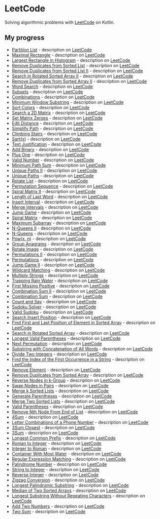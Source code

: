 # LeetCode

Solving algorithmic problems with [LeetCode](https://leetcode.com/) on Kotlin.

## My progress
   
   - [Partition List](src/main/kotlin/leetcode/PartitionList.kt) - description on [LeetCode](https://leetcode.com/problems/partition-list/)
   - [Maximal Rectangle](src/main/kotlin/leetcode/MaximalRectangle.kt) - description on [LeetCode](https://leetcode.com/problems/maximal-rectangle/)
   - [Largest Rectangle in Histogram](src/main/kotlin/leetcode/LargestRectangleInHistogram.kt) - description on [LeetCode](https://leetcode.com/problems/largest-rectangle-in-histogram/)
   - [Remove Duplicates from Sorted List](src/main/kotlin/leetcode/RemoveDuplicatesFromSortedList.kt) - description on [LeetCode](https://leetcode.com/problems/remove-duplicates-from-sorted-list/)
   - [Remove Duplicates from Sorted List II](src/main/kotlin/leetcode/RemoveDuplicatesFromSortedListII.kt) - description on [LeetCode](https://leetcode.com/problems/remove-duplicates-from-sorted-list-ii/)
   - [Search in Rotated Sorted Array II](src/main/kotlin/leetcode/SearchInRotatedSortedArrayII.kt) - description on [LeetCode](https://leetcode.com/problems/search-in-rotated-sorted-array-ii/)
   - [Remove Duplicates from Sorted Array II](src/main/kotlin/leetcode/RemoveDuplicatesFromSortedArrayII.kt) - description on [LeetCode](https://leetcode.com/problems/remove-duplicates-from-sorted-array-ii/)
   - [Word Search](src/main/kotlin/leetcode/WordSearch.kt) - description on [LeetCode](https://leetcode.com/problems/word-search/)
   - [Subsets](src/main/kotlin/leetcode/Subsets.kt) - description on [LeetCode](https://leetcode.com/problems/subsets/)
   - [Combinations](src/main/kotlin/leetcode/Combinations.kt) - description on [LeetCode](https://leetcode.com/problems/combinations/)
   - [Minimum Window Substring](src/main/kotlin/leetcode/MinimumWindowSubstring.kt) - description on [LeetCode](https://leetcode.com/problems/minimum-window-substring/)
   - [Sort Colors](src/main/kotlin/leetcode/SortColors.kt) - description on [LeetCode](https://leetcode.com/problems/sort-colors/)
   - [Search a 2D Matrix](src/main/kotlin/leetcode/Search2DMatrix.kt) - description on [LeetCode](https://leetcode.com/problems/search-a-2d-matrix/)
   - [Set Matrix Zeroes](src/main/kotlin/leetcode/SetMatrixZeroes.kt) - description on [LeetCode](https://leetcode.com/problems/set-matrix-zeroes/)
   - [Edit Distance](src/main/kotlin/leetcode/EditDistance.kt) - description on [LeetCode](https://leetcode.com/problems/edit-distance/)
   - [Simplify Path](src/main/kotlin/leetcode/SimplifyPath.kt) - description on [LeetCode](https://leetcode.com/problems/simplify-path/)
   - [Climbing Stairs](src/main/kotlin/leetcode/ClimbingStairs.kt) - description on [LeetCode](https://leetcode.com/problems/climbing-stairs/)
   - [Sqrt(x)](src/main/kotlin/leetcode/SqrtX.kt) - description on [LeetCode](https://leetcode.com/problems/sqrtx/)
   - [Text Justification](src/main/kotlin/leetcode/TextJustification.kt) - description on [LeetCode](https://leetcode.com/problems/text-justification/)
   - [Add Binary](src/main/kotlin/leetcode/AddBinary.kt) - description on [LeetCode](https://leetcode.com/problems/add-binary/)
   - [Plus One](src/main/kotlin/leetcode/PlusOne.kt) - description on [LeetCode](https://leetcode.com/problems/plus-one/)
   - [Valid Number](src/main/kotlin/leetcode/leetcode/ValidNumber.kt) - description on [LeetCode](https://leetcode.com/problems/valid-number/)
   - [Minimum Path Sum](src/main/kotlin/leetcode/MinimumPathSum.kt) - description on [LeetCode](https://leetcode.com/problems/minimum-path-sum/)
   - [Unique Paths II](src/main/kotlin/leetcode/UniquePathsII.kt) - description on [LeetCode](https://leetcode.com/problems/unique-paths-ii/)
   - [Unique Paths](src/main/kotlin/leetcode/UniquePaths.kt) - description on [LeetCode](https://leetcode.com/problems/unique-paths/)
   - [Rotate List](src/main/kotlin/leetcode/RotateList.kt) - description on [LeetCode](https://leetcode.com/problems/rotate-list/)
   - [Permutation Sequence](src/main/kotlin/leetcode/PermutationSequence.kt) - description on [LeetCode](https://leetcode.com/problems/permutation-sequence/)
   - [Spiral Matrix II](src/main/kotlin/leetcode/SpiralMatrixII.kt) - description on [LeetCode](https://leetcode.com/problems/spiral-matrix-ii/)
   - [Length of Last Word](src/main/kotlin/leetcode/LengthOfLastWord.kt) - description on [LeetCode](https://leetcode.com/problems/length-of-last-word/)
   - [Insert Interval](src/main/kotlin/leetcode/InsertInterval.kt) - description on [LeetCode](https://leetcode.com/problems/insert-interval/)
   - [Merge Intervals](src/main/kotlin/leetcode/MergeIntervals.kt) - description on [LeetCode](https://leetcode.com/problems/merge-intervals/)
   - [Jump Game](src/main/kotlin/leetcode/JumpGame.kt) - description on [LeetCode](https://leetcode.com/problems/jump-game/)
   - [Spiral Matrix](src/main/kotlin/leetcode/SpiralMatrix.kt) - description on [LeetCode](https://leetcode.com/problems/spiral-matrix/)
   - [Maximum Subarray](src/main/kotlin/leetcode/MaximumSubarray.kt) - description on [LeetCode](https://leetcode.com/problems/maximum-subarray/)
   - [N-Queens II](src/main/kotlin/leetcode/NQueensII.kt) - description on [LeetCode](https://leetcode.com/problems/n-queens-ii/)
   - [N-Queens](src/main/kotlin/leetcode/NQueens.kt) - description on [LeetCode](https://leetcode.com/problems/n-queens/)
   - [Pow(x, n)](src/main/kotlin/leetcode/PowXN.kt) - description on [LeetCode](https://leetcode.com/problems/powx-n/)
   - [Group Anagrams](src/main/kotlin/leetcode/GroupAnagrams.kt) - description on [LeetCode](https://leetcode.com/problems/group-anagrams/)
   - [Rotate Image](src/main/kotlin/leetcode/RotateImage.kt) - description on [LeetCode](https://leetcode.com/problems/rotate-image/)
   - [Permutations II](src/main/kotlin/leetcode/PermutationsII.kt) - description on [LeetCode](https://leetcode.com/problems/permutations-ii/)
   - [Permutations](src/main/kotlin/leetcode/Permutations.kt) - description on [LeetCode](https://leetcode.com/problems/permutations/)
   - [Jump Game II](src/main/kotlin/leetcode/JumpGameII.kt) - description on [LeetCode](https://leetcode.com/problems/jump-game-ii/)
   - [Wildcard Matching](src/main/kotlin/leetcode/WildcardMatching.kt) - description on [LeetCode](https://leetcode.com/problems/wildcard-matching/)
   - [Multiply Strings](src/main/kotlin/leetcode/MultiplyStrings.kt) - description on [LeetCode](https://leetcode.com/problems/multiply-strings/)
   - [Trapping Rain Water](src/main/kotlin/leetcode/TrappingRainWater.kt) - description on [LeetCode](https://leetcode.com/problems/trapping-rain-water/)
   - [First Missing Positive](src/main/kotlin/leetcode/FirstMissingPositive.kt) - description on [LeetCode](https://leetcode.com/problems/first-missing-positive/)
   - [Combination Sum II](src/main/kotlin/leetcode/CombinationSumII.kt) - description on [LeetCode](https://leetcode.com/problems/combination-sum-ii/)   
   - [Combination Sum](src/main/kotlin/leetcode/CombinationSum.kt) - description on [LeetCode](https://leetcode.com/problems/combination-sum/)   
   - [Count and Say](src/main/kotlin/leetcode/CountAndSay.kt) - description on [LeetCode](https://leetcode.com/problems/count-and-say/)   
   - [Sudoku Solver](src/main/kotlin/leetcode/SudokuSolver.kt) - description on [LeetCode](https://leetcode.com/problems/sudoku-solver/)   
   - [Valid Sudoku](src/main/kotlin/leetcode/ValidSudoku.kt) - description on [LeetCode](https://leetcode.com/problems/valid-sudoku/)   
   - [Search Insert Position](src/main/kotlin/leetcode/SearchInsertPosition.kt) - description on [LeetCode](https://leetcode.com/problems/search-insert-position/)   
   - [Find First and Last Position of Element in Sorted Array](src/main/kotlin/leetcode/FindFirstAndLastPositionOfElementInSortedArray.kt) - description on [LeetCode](https://leetcode.com/problems/find-first-and-last-position-of-element-in-sorted-array/)   
   - [Search in Rotated Sorted Array](src/main/kotlin/leetcode/SearchInRotatedSortedArray.kt) - description on [LeetCode](https://leetcode.com/problems/search-in-rotated-sorted-array/)   
   - [Longest Valid Parentheses](src/main/kotlin/leetcode/LongestValidParentheses.kt) - description on [LeetCode](https://leetcode.com/problems/longest-valid-parentheses/)   
   - [Next Permutation](src/main/kotlin/leetcode/NextPermutation.kt) - description on [LeetCode](https://leetcode.com/problems/next-permutation/)   
   - [Substring with Concatenation of All Words](src/main/kotlin/leetcode/SubstringWithConcatenationOfAllWords.kt) - description on [LeetCode](https://leetcode.com/problems/substring-with-concatenation-of-all-words/)   
   - [Divide Two Integers](src/main/kotlin/leetcode/DivideTwoIntegers.kt) - description on [LeetCode](https://leetcode.com/problems/divide-two-integers/)   
   - [Find the Index of the First Occurrence in a String](src/main/kotlin/leetcode/FindTheIndexOfTheFirstOccurrenceInString.kt) - description on [LeetCode](https://leetcode.com/problems/find-the-index-of-the-first-occurrence-in-a-string/)   
   - [Remove Element](src/main/kotlin/leetcode/RemoveElement.kt) - description on [LeetCode](https://leetcode.com/problems/remove-element/)   
   - [Remove Duplicates from Sorted Array](src/main/kotlin/leetcode/RemoveDuplicatesFromSortedArray.kt) - description on [LeetCode](https://leetcode.com/problems/remove-duplicates-from-sorted-array/)   
   - [Reverse Nodes in k-Group](src/main/kotlin/leetcode/ReverseNodesInKGroup.kt) - description on [LeetCode](https://leetcode.com/problems/reverse-nodes-in-k-group/)   
   - [Swap Nodes in Pairs](src/main/kotlin/leetcode/SwapNodesInPairs.kt) - description on [LeetCode](https://leetcode.com/problems/swap-nodes-in-pairs/)   
   - [Merge k Sorted Lists](src/main/kotlin/leetcode/MergeKSortedLists.kt) - description on [LeetCode](https://leetcode.com/problems/merge-k-sorted-lists/)
   - [Generate Parentheses](src/main/kotlin/leetcode/GenerateParentheses.kt) - description on [LeetCode](https://leetcode.com/problems/generate-parentheses/)
   - [Merge Two Sorted Lists](src/main/kotlin/leetcode/MergeTwoSortedLists.kt) - description on [LeetCode](https://leetcode.com/problems/merge-two-sorted-lists/)
   - [Valid Parentheses](src/main/kotlin/leetcode/ValidParentheses.kt) - description on [LeetCode](https://leetcode.com/problems/valid-parentheses/)
   - [Remove Nth Node From End of List](src/main/kotlin/leetcode/RemoveNthNodeFromEndOfList.kt) - description on [LeetCode](https://leetcode.com/problems/remove-nth-node-from-end-of-list/)
   - [4Sum](src/main/kotlin/leetcode/FourSum.kt) - description on [LeetCode](https://leetcode.com/problems/4sum/)
   - [Letter Combinations of a Phone Number](src/main/kotlin/leetcode/LetterCombinationsOfPhoneNumber.kt) - description on [LeetCode](https://leetcode.com/problems/letter-combinations-of-a-phone-number/)
   - [3Sum Closest](src/main/kotlin/leetcode/ThreeSumClosest.kt) - description on [LeetCode](https://leetcode.com/problems/3sum-closest/)
   - [3Sum](src/main/kotlin/leetcode/ThreeSum.kt) - description on [LeetCode](https://leetcode.com/problems/3sum/)
   - [Longest Common Prefix](src/main/kotlin/leetcode/LongestCommonPrefix.kt) - description on [LeetCode](https://leetcode.com/problems/longest-common-prefix/)
   - [Roman to Integer](src/main/kotlin/leetcode/RomanToInteger.kt) - description on [LeetCode](https://leetcode.com/problems/roman-to-integer/)
   - [Integer to Roman](src/main/kotlin/leetcode/IntegerToRoman.kt) - description on [LeetCode](https://leetcode.com/problems/integer-to-roman/)
   - [Container With Most Water](src/main/kotlin/leetcode/ContainerWithMostWater.kt) - description on [LeetCode](https://leetcode.com/problems/container-with-most-water/)
   - [Regular Expression Matching](src/main/kotlin/leetcode/RegularExpressionMatching.kt) - description on [LeetCode](https://leetcode.com/problems/regular-expression-matching/)
   - [Palindrome Number](src/main/kotlin/leetcode/PalindromeNumber.kt) - description on [LeetCode](https://leetcode.com/problems/palindrome-number/)
   - [String to Integer](src/main/kotlin/leetcode/StringToInteger.kt) - description on [LeetCode](https://leetcode.com/problems/string-to-integer-atoi/)
   - [Reverse Integer](src/main/kotlin/leetcode/ReverseInteger.kt) - description on [LeetCode](https://leetcode.com/problems/reverse-integer/)
   - [Zigzag Conversion](src/main/kotlin/leetcode/ZigzagConversion.kt) - description on [LeetCode](https://leetcode.com/problems/zigzag-conversion/)
   - [Longest Palindromic Substring](src/main/kotlin/leetcode/LongestPalindromicSubstring.kt) - description on [LeetCode](https://leetcode.com/problems/longest-palindromic-substring/)
   - [Median of Two Sorted Arrays](src/main/kotlin/leetcode/MedianOfTwoSortedArrays.kt) - description on [LeetCode](https://leetcode.com/problems/median-of-two-sorted-arrays/)
   - [Longest Substring Without Repeating Characters](src/main/kotlin/leetcode/LongestSubstringWithoutRepeatingCharacters.kt) - description on [LeetCode](https://leetcode.com/problems/longest-substring-without-repeating-characters/)
   - [Add Two Numbers](src/main/kotlin/leetcode/AddTwoNumbers.kt) - description on [LeetCode](https://leetcode.com/problems/add-two-numbers/)
   - [Two Sum](src/main/kotlin/leetcode/TwoSum.kt) - description on [LeetCode](https://leetcode.com/problems/two-sum/)
    